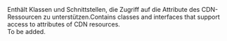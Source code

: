 <Namespace Name="Microsoft.Azure.Management.Cdn.Fluent.Models">
  <Docs>
    <summary><span data-ttu-id="d5ca8-101">Enthält Klassen und Schnittstellen, die Zugriff auf die Attribute des CDN-Ressourcen zu unterstützen.</span><span class="sxs-lookup"><span data-stu-id="d5ca8-101">Contains classes and interfaces that support access to attributes of CDN resources.</span></span></summary> 
    <remarks>To be added.</remarks>
  </Docs>
</Namespace>
